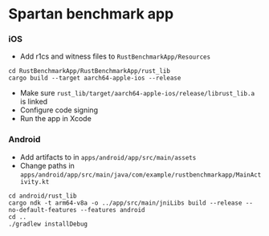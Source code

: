 # Spartan benchmark app

### iOS
- Add r1cs and witness files to `RustBenchmarkApp/Resources`
```
cd RustBenchmarkApp/RustBenchmarkApp/rust_lib
cargo build --target aarch64-apple-ios --release
```
- Make sure `rust_lib/target/aarch64-apple-ios/release/librust_lib.a` is linked
- Configure code signing
- Run the app in Xcode

### Android

- Add artifacts to in `apps/android/app/src/main/assets`
- Change paths in `apps/android/app/src/main/java/com/example/rustbenchmarkapp/MainActivity.kt`
```
cd android/rust_lib
cargo ndk -t arm64-v8a -o ../app/src/main/jniLibs build --release --no-default-features --features android
cd ..
./gradlew installDebug
```
